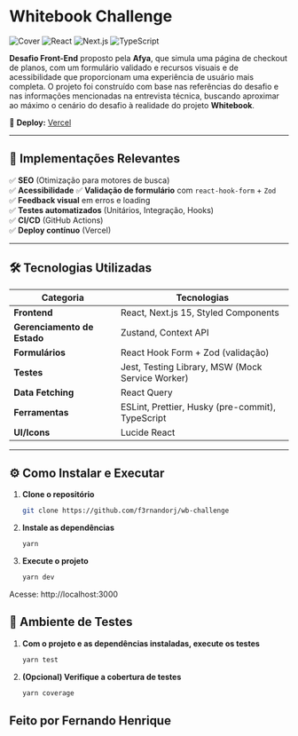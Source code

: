 # Whitebook Challenge  

![Cover](https://img.shields.io/badge/tech-stack-blue) ![React](https://img.shields.io/badge/React-18.2.0-%2361DAFB) ![Next.js](https://img.shields.io/badge/Next.js-15.0.0-%23000000) ![TypeScript](https://img.shields.io/badge/TypeScript-5.0.0-%233178C6)  

**Desafio Front-End** proposto pela **Afya**, que simula uma página de checkout de planos, com um formulário validado e recursos visuais e de acessibilidade que proporcionam uma experiência de usuário mais completa. O projeto foi construído com base nas referências do desafio e nas informações mencionadas na entrevista técnica, buscando aproximar ao máximo o cenário do desafio à realidade do projeto **Whitebook**.

🔗 **Deploy:** [Vercel](https://wb-challenge.vercel.app/)  

---

## 🚀 Implementações Relevantes  

✅ **SEO** (Otimização para motores de busca)  
✅ **Acessibilidade** 
✅ **Validação de formulário** com `react-hook-form` + `Zod`  
✅ **Feedback visual** em erros e loading  
✅ **Testes automatizados** (Unitários, Integração, Hooks)  
✅ **CI/CD** (GitHub Actions)  
✅ **Deploy contínuo** (Vercel)  

---

## 🛠️ Tecnologias Utilizadas  

| **Categoria**       | **Tecnologias**                                                                 |
|---------------------|---------------------------------------------------------------------------------|
| **Frontend**        | React, Next.js 15, Styled Components                                            |
| **Gerenciamento de Estado** | Zustand, Context API                                                      |
| **Formulários**     | React Hook Form + Zod (validação)                                               |
| **Testes**          | Jest, Testing Library, MSW (Mock Service Worker)                                |
| **Data Fetching**   | React Query                                                                     |
| **Ferramentas**     | ESLint, Prettier, Husky (pre-commit), TypeScript                                |
| **UI/Icons**        | Lucide React                                                                    |

---

## ⚙️ Como Instalar e Executar  

1. **Clone o repositório**  
   ```bash
   git clone https://github.com/f3rnandorj/wb-challenge
2. **Instale as dependências**  
   ```bash
   yarn
3. **Execute o projeto**  
   ```bash
   yarn dev

Acesse: http://localhost:3000

## 🧪 Ambiente de Testes

1. **Com o projeto e as dependências instaladas, execute os testes**  
   ```bash
   yarn test
2. **(Opcional) Verifique a cobertura de testes**  
   ```bash
   yarn coverage

## Feito por **Fernando Henrique**

